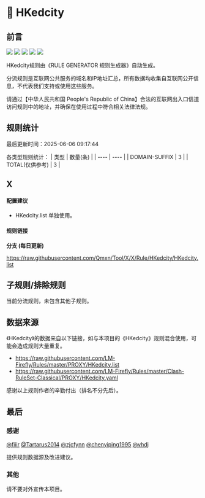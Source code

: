# 🧸 HKedcity

## 前言

![](https://shields.io/badge/-移除重复规则-ff69b4) ![](https://shields.io/badge/-DOMAIN与DOMAIN--SUFFIX合并-green) ![](https://shields.io/badge/-DOMAIN--SUFFIX间合并-critical) ![](https://shields.io/badge/-DOMAIN--SUFFIX与DOMAIN--KEYWORD合并-blue) ![](https://shields.io/badge/-IP--CIDR(6)合并-blueviolet) 

HKedcity规则由《RULE GENERATOR 规则生成器》自动生成。

分流规则是互联网公共服务的域名和IP地址汇总，所有数据均收集自互联网公开信息，不代表我们支持或使用这些服务。

请通过【中华人民共和国 People's Republic of China】合法的互联网出入口信道访问规则中的地址，并确保在使用过程中符合相关法律法规。

## 规则统计

最后更新时间：2025-06-06 09:17:44

各类型规则统计：
| 类型 | 数量(条)  | 
| ---- | ----  |
| DOMAIN-SUFFIX | 3  | 
| TOTAL(仅供参考) | 3  | 


## X 

#### 配置建议
- HKedcity.list 单独使用。

#### 规则链接
**分支 (每日更新)**

https://raw.githubusercontent.com/Qmxn/Tool/X/X/Rule/HKedcity/HKedcity.list











## 子规则/排除规则


当前分流规则，未包含其他子规则。

## 数据来源

《HKedcity》的数据来自以下链接，如与本项目的《HKedcity》规则混合使用，可能会造成规则大量重复。

- https://raw.githubusercontent.com/LM-Firefly/Rules/master/PROXY/HKedcity.list
- https://raw.githubusercontent.com/LM-Firefly/Rules/master/Clash-RuleSet-Classical/PROXY/HKedcity.yaml


感谢以上规则作者的辛勤付出（排名不分先后）。

## 最后

### 感谢

[@fiiir](https://github.com/fiiir) [@Tartarus2014](https://github.com/Tartarus2014) [@zjcfynn](https://github.com/zjcfynn) [@chenyiping1995](https://github.com/chenyiping1995) [@vhdj](https://github.com/vhdj)

提供规则数据源及改进建议。

### 其他

请不要对外宣传本项目。